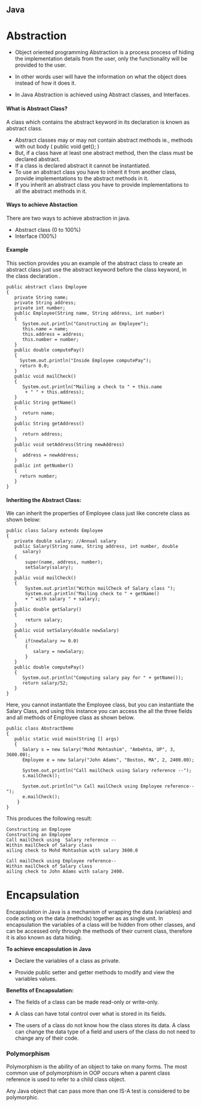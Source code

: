 ## Java

# Abstraction

+ Object oriented programming Abstraction is a process process of hiding the implementation details from the user, only the functionality will be provided to the user.

+ In other words user will have the information on what the object does instead of how it does it.

+ In Java Abstraction is achieved using Abstract classes, and Interfaces.

#### What is Abstract Class?
A class which contains the abstract keyword in its declaration is known as abstract class.
+ Abstract classes may or may not contain abstract methods ie., methods with out body ( public void get(); )
+ But, if a class have at least one abstract method, then the class must be declared abstract.
+ If a class is declared abstract it cannot be instantiated.
+ To use an abstract class you have to inherit it from another class, provide implementations to the abstract methods in it.
+ If you inherit an abstract class you have to provide implementations to all the abstract methods in it.

#### Ways to achieve Abstaction
There are two ways to achieve abstraction in java.
+ Abstract class (0 to 100%)
+ Interface (100%)

#### Example
This section provides you an example of the abstract class to create an abstract class just use the abstract keyword before the class keyword, in the class declaration .
```
public abstract class Employee
{
   private String name;
   private String address;
   private int number;
   public Employee(String name, String address, int number)
   {
      System.out.println("Constructing an Employee");
      this.name = name;
      this.address = address;
      this.number = number;
   }
   public double computePay()
   {
     System.out.println("Inside Employee computePay");
     return 0.0;
   }
   public void mailCheck()
   {
      System.out.println("Mailing a check to " + this.name
       + " " + this.address);
   }
   public String getName()
   {
      return name;
   }
   public String getAddress()
   {
      return address;
   }
   public void setAddress(String newAddress)
   {
      address = newAddress;
   }
   public int getNumber()
   {
     return number;
   }
}
```

#### Inheriting the Abstract Class:
We can inherit the properties of Employee class just like concrete class as shown below:

```
public class Salary extends Employee
{
   private double salary; //Annual salary
   public Salary(String name, String address, int number, double
      salary)
   {
       super(name, address, number);
       setSalary(salary);
   }
   public void mailCheck()
   {
       System.out.println("Within mailCheck of Salary class ");
       System.out.println("Mailing check to " + getName()
       + " with salary " + salary);
   }
   public double getSalary()
   {
       return salary;
   }
   public void setSalary(double newSalary)
   {
       if(newSalary >= 0.0)
       {
          salary = newSalary;
       }
   }
   public double computePay()
   {
      System.out.println("Computing salary pay for " + getName());
      return salary/52;
   }
}
```

Here, you cannot instantiate the Employee class, but you can instantiate the Salary Class, and using this instance you can access the all the three fields and all methods of Employee class as shown below.

```
public class AbstractDemo
{
   public static void main(String [] args)
   {
      Salary s = new Salary("Mohd Mohtashim", "Ambehta, UP", 3, 3600.00);
      Employee e = new Salary("John Adams", "Boston, MA", 2, 2400.00);

      System.out.println("Call mailCheck using Salary reference --");
      s.mailCheck();

      System.out.println("\n Call mailCheck using Employee reference--");
      e.mailCheck();
    }
}
```
This produces the following result:
```
Constructing an Employee
Constructing an Employee
Call mailCheck using  Salary reference --
Within mailCheck of Salary class
ailing check to Mohd Mohtashim with salary 3600.0

Call mailCheck using Employee reference--
Within mailCheck of Salary class
ailing check to John Adams with salary 2400.
```







































# Encapsulation
Encapsulation in Java is a mechanism of wrapping the data (variables) and code acting on the data (methods) together as as single unit. In encapsulation the variables of a class will be hidden from other classes, and can be accessed only through the methods of their current class, therefore it is also known as data hiding.

**To achieve encapsulation in Java**

- Declare the variables of a class as private.

- Provide public setter and getter methods to modify and view the variables values.

**Benefits of Encapsulation:**

- The fields of a class can be made read-only or write-only.

- A class can have total control over what is stored in its fields.

- The users of a class do not know how the class stores its data. A class can change the data type of a field and users of the class do not need to change any of their code.


### Polymorphism
Polymorphism is the ability of an object to take on many forms. The most common use of polymorphism in OOP occurs when a parent class reference is used to refer to a child class object.

Any Java object that can pass more than one IS-A test is considered to be polymorphic.
